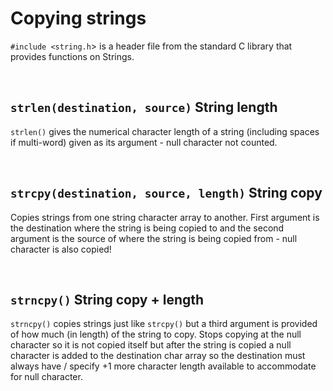 # Copying strings

`#include <string.h`> is a header file from the standard C library that provides functions on Strings.

<br>

## `strlen(destination, source)` String length

`strlen()` gives the numerical character length of a string (including spaces if multi-word) given as its argument - null character not counted. 

<br>

## `strcpy(destination, source, length)` String copy

Copies strings from one string character array to another. First argument is the destination where the string is being copied to and the second argument is the source of where the string is being copied from - null character is also copied!

<br>

## `strncpy()` String copy + length

`strncpy()` copies strings just like `strcpy()` but a third argument is provided of how much (in length) of the string to copy. Stops copying at the null character so it is not copied itself but after the string is copied a null character is added to the destination char array so the destination must always have / specify +1 more character length available to accommodate for null character. 






